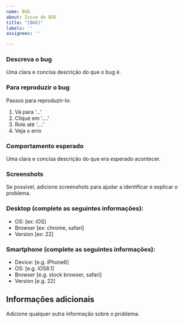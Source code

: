 ```yaml
---
name: BUG
about: Issue de BUG
title: "[BUG]"
labels: ''
assignees: ''

---
```


### **Descreva o bug**
Uma clara e concisa descrição do que o bug é.

### **Para reproduzir o bug**
Passos para reproduzir-lo:
1. Vá para '...'
2. Clique em '....'
3. Role até '....'
4. Veja o erro

### **Comportamento esperado**
Uma clara e concisa descrição do que era esperado acontecer.

###  **Screenshots**
Se possível, adicione screenshots para ajudar a identificar e explicar o problema.

### **Desktop (complete as seguintes informações):**
 - OS: [ex: iOS]
 - Browser [ex: chrome, safari]
 - Version [ex: 22]

### **Smartphone (complete as seguintes informações):**
 - Device: [e.g. iPhone6]
 - OS: [e.g. iOS8.1]
 - Browser [e.g. stock browser, safari]
 - Version [e.g. 22]

## **Informações adicionais**
Adicione qualquer outra informação sobre o problema.
